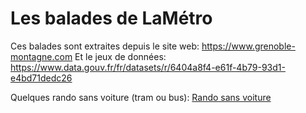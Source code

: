 # Les balades de LaMétro

Ces balades sont extraites depuis le site web: https://www.grenoble-montagne.com
Et le jeux de données: https://www.data.gouv.fr/fr/datasets/r/6404a8f4-e61f-4b79-93d1-e4bd71dedc26

Quelques rando sans voiture (tram ou bus): [Rando sans voiture](NoCar/README.md)